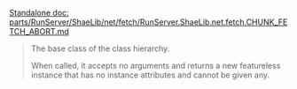 [Standalone doc: parts/RunServer/ShaeLib/net/fetch/RunServer.ShaeLib.net.fetch.CHUNK_FETCH_ABORT.md](RunServer.ShaeLib.net.fetch.CHUNK_FETCH_ABORT)  
> The base class of the class hierarchy.  
>   
> When called, it accepts no arguments and returns a new featureless  
> instance that has no instance attributes and cannot be given any.